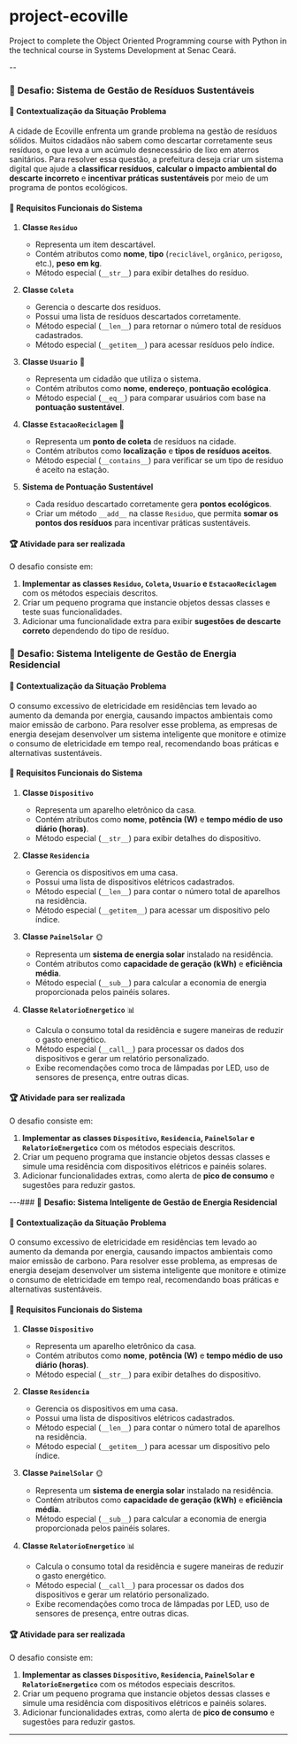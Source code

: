 # project-ecoville
Project to complete the Object Oriented Programming course with Python in the technical course in Systems Development at Senac Ceará.


--

### 🌱 **Desafio: Sistema de Gestão de Resíduos Sustentáveis**

#### 📌 **Contextualização da Situação Problema**  
A cidade de Ecoville enfrenta um grande problema na gestão de resíduos sólidos. Muitos cidadãos não sabem como descartar corretamente seus resíduos, o que leva a um acúmulo desnecessário de lixo em aterros sanitários. Para resolver essa questão, a prefeitura deseja criar um sistema digital que ajude a **classificar resíduos**, **calcular o impacto ambiental do descarte incorreto** e **incentivar práticas sustentáveis** por meio de um programa de pontos ecológicos.  

#### 🎯 **Requisitos Funcionais do Sistema**  

1. **Classe `Residuo`**  
   - Representa um item descartável.  
   - Contém atributos como **nome**, **tipo** (`reciclável`, `orgânico`, `perigoso`, etc.), **peso em kg**.  
   - Método especial (`__str__`) para exibir detalhes do resíduo.  

2. **Classe `Coleta`**  
   - Gerencia o descarte dos resíduos.  
   - Possui uma lista de resíduos descartados corretamente.  
   - Método especial (`__len__`) para retornar o número total de resíduos cadastrados.  
   - Método especial (`__getitem__`) para acessar resíduos pelo índice.  

3. **Classe `Usuario`** 🏡  
   - Representa um cidadão que utiliza o sistema.  
   - Contém atributos como **nome**, **endereço**, **pontuação ecológica**.  
   - Método especial (`__eq__`) para comparar usuários com base na **pontuação sustentável**.  

4. **Classe `EstacaoReciclagem`** 🔄  
   - Representa um **ponto de coleta** de resíduos na cidade.  
   - Contém atributos como **localização** e **tipos de resíduos aceitos**.  
   - Método especial (`__contains__`) para verificar se um tipo de resíduo é aceito na estação.  

5. **Sistema de Pontuação Sustentável**  
   - Cada resíduo descartado corretamente gera **pontos ecológicos**.  
   - Criar um método `__add__` na classe `Residuo`, que permita **somar os pontos dos resíduos** para incentivar práticas sustentáveis.  

#### 🏆 **Atividade para ser realizada**  
O desafio consiste em:  
1. **Implementar as classes `Residuo`, `Coleta`, `Usuario` e `EstacaoReciclagem`** com os métodos especiais descritos.  
2. Criar um pequeno programa que instancie objetos dessas classes e teste suas funcionalidades.  
3. Adicionar uma funcionalidade extra para exibir **sugestões de descarte correto** dependendo do tipo de resíduo.


### 🔋 **Desafio: Sistema Inteligente de Gestão de Energia Residencial**  

#### 📌 **Contextualização da Situação Problema**  
O consumo excessivo de eletricidade em residências tem levado ao aumento da demanda por energia, causando impactos ambientais como maior emissão de carbono. Para resolver esse problema, as empresas de energia desejam desenvolver um sistema inteligente que monitore e otimize o consumo de eletricidade em tempo real, recomendando boas práticas e alternativas sustentáveis.  

#### 🎯 **Requisitos Funcionais do Sistema**  

1. **Classe `Dispositivo`**  
   - Representa um aparelho eletrônico da casa.  
   - Contém atributos como **nome**, **potência (W)** e **tempo médio de uso diário (horas)**.  
   - Método especial (`__str__`) para exibir detalhes do dispositivo.  

2. **Classe `Residencia`**  
   - Gerencia os dispositivos em uma casa.  
   - Possui uma lista de dispositivos elétricos cadastrados.  
   - Método especial (`__len__`) para contar o número total de aparelhos na residência.  
   - Método especial (`__getitem__`) para acessar um dispositivo pelo índice.  

3. **Classe `PainelSolar`** 🌞  
   - Representa um **sistema de energia solar** instalado na residência.  
   - Contém atributos como **capacidade de geração (kWh)** e **eficiência média**.  
   - Método especial (`__sub__`) para calcular a economia de energia proporcionada pelos painéis solares.  

4. **Classe `RelatorioEnergetico`** 📊  
   - Calcula o consumo total da residência e sugere maneiras de reduzir o gasto energético.  
   - Método especial (`__call__`) para processar os dados dos dispositivos e gerar um relatório personalizado.  
   - Exibe recomendações como troca de lâmpadas por LED, uso de sensores de presença, entre outras dicas.  

#### 🏆 **Atividade para ser realizada**  
O desafio consiste em:  
1. **Implementar as classes `Dispositivo`, `Residencia`, `PainelSolar` e `RelatorioEnergetico`** com os métodos especiais descritos.  
2. Criar um pequeno programa que instancie objetos dessas classes e simule uma residência com dispositivos elétricos e painéis solares.  
3. Adicionar funcionalidades extras, como alerta de **pico de consumo** e sugestões para reduzir gastos.  

---### 🔋 **Desafio: Sistema Inteligente de Gestão de Energia Residencial**  

#### 📌 **Contextualização da Situação Problema**  
O consumo excessivo de eletricidade em residências tem levado ao aumento da demanda por energia, causando impactos ambientais como maior emissão de carbono. Para resolver esse problema, as empresas de energia desejam desenvolver um sistema inteligente que monitore e otimize o consumo de eletricidade em tempo real, recomendando boas práticas e alternativas sustentáveis.  

#### 🎯 **Requisitos Funcionais do Sistema**  

1. **Classe `Dispositivo`**  
   - Representa um aparelho eletrônico da casa.  
   - Contém atributos como **nome**, **potência (W)** e **tempo médio de uso diário (horas)**.  
   - Método especial (`__str__`) para exibir detalhes do dispositivo.  

2. **Classe `Residencia`**  
   - Gerencia os dispositivos em uma casa.  
   - Possui uma lista de dispositivos elétricos cadastrados.  
   - Método especial (`__len__`) para contar o número total de aparelhos na residência.  
   - Método especial (`__getitem__`) para acessar um dispositivo pelo índice.  

3. **Classe `PainelSolar`** 🌞  
   - Representa um **sistema de energia solar** instalado na residência.  
   - Contém atributos como **capacidade de geração (kWh)** e **eficiência média**.  
   - Método especial (`__sub__`) para calcular a economia de energia proporcionada pelos painéis solares.  

4. **Classe `RelatorioEnergetico`** 📊  
   - Calcula o consumo total da residência e sugere maneiras de reduzir o gasto energético.  
   - Método especial (`__call__`) para processar os dados dos dispositivos e gerar um relatório personalizado.  
   - Exibe recomendações como troca de lâmpadas por LED, uso de sensores de presença, entre outras dicas.  

#### 🏆 **Atividade para ser realizada**  
O desafio consiste em:  
1. **Implementar as classes `Dispositivo`, `Residencia`, `PainelSolar` e `RelatorioEnergetico`** com os métodos especiais descritos.  
2. Criar um pequeno programa que instancie objetos dessas classes e simule uma residência com dispositivos elétricos e painéis solares.  
3. Adicionar funcionalidades extras, como alerta de **pico de consumo** e sugestões para reduzir gastos.  

---
